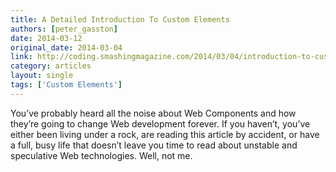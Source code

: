 ```yaml
---
title: A Detailed Introduction To Custom Elements
authors: [peter_gasston]
date: 2014-03-12
original_date: 2014-03-04
link: http://coding.smashingmagazine.com/2014/03/04/introduction-to-custom-elements/
category: articles
layout: single
tags: ['Custom Elements']
---
```


You’ve probably heard all the noise about Web Components and how they’re going to change Web development forever. If you haven’t, you’ve either been living under a rock, are reading this article by accident, or have a full, busy life that doesn’t leave you time to read about unstable and speculative Web technologies. Well, not me.

<!-- Excerpt -->
